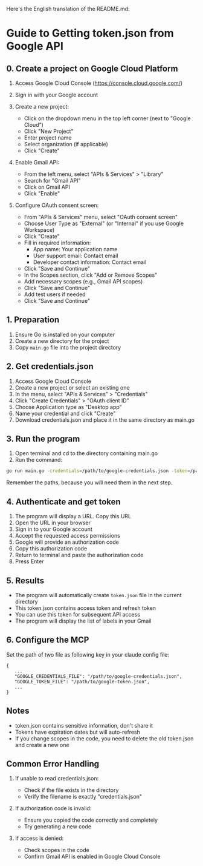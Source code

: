 Here's the English translation of the README.md:

# Guide to Getting token.json from Google API

## 0. Create a project on Google Cloud Platform

1. Access Google Cloud Console (https://console.cloud.google.com/)
2. Sign in with your Google account
3. Create a new project:
   - Click on the dropdown menu in the top left corner (next to "Google Cloud")
   - Click "New Project"
   - Enter project name
   - Select organization (if applicable)
   - Click "Create"

4. Enable Gmail API:
   - From the left menu, select "APIs & Services" > "Library"
   - Search for "Gmail API"
   - Click on Gmail API
   - Click "Enable"

5. Configure OAuth consent screen:
   - From "APIs & Services" menu, select "OAuth consent screen"
   - Choose User Type as "External" (or "Internal" if you use Google Workspace)
   - Click "Create"
   - Fill in required information:
     + App name: Your application name
     + User support email: Contact email
     + Developer contact information: Contact email
   - Click "Save and Continue"
   - In the Scopes section, click "Add or Remove Scopes"
   - Add necessary scopes (e.g., Gmail API scopes)
   - Click "Save and Continue"
   - Add test users if needed
   - Click "Save and Continue"

## 1. Preparation

1. Ensure Go is installed on your computer
2. Create a new directory for the project
3. Copy `main.go` file into the project directory

## 2. Get credentials.json

1. Access Google Cloud Console
2. Create a new project or select an existing one
3. In the menu, select "APIs & Services" > "Credentials"
4. Click "Create Credentials" > "OAuth client ID"
5. Choose Application type as "Desktop app"
6. Name your credential and click "Create"
7. Download credentials.json and place it in the same directory as main.go

## 3. Run the program

1. Open terminal and cd to the directory containing main.go
2. Run the command:
```bash
go run main.go -credentials=/path/to/google-credentials.json -token=/path/to/google-token.json
```

Remember the paths, because you will need them in the next step.

## 4. Authenticate and get token

1. The program will display a URL. Copy this URL
2. Open the URL in your browser
3. Sign in to your Google account
4. Accept the requested access permissions
5. Google will provide an authorization code
6. Copy this authorization code
7. Return to terminal and paste the authorization code
8. Press Enter

## 5. Results

- The program will automatically create `token.json` file in the current directory
- This token.json contains access token and refresh token
- You can use this token for subsequent API access
- The program will display the list of labels in your Gmail

## 6. Configure the MCP

Set the path of two file as following key in your claude config file:

```
{
   ...
   "GOOGLE_CREDENTIALS_FILE": "/path/to/google-credentials.json",
   "GOOGLE_TOKEN_FILE": "/path/to/google-token.json",
   ...
}
```

## Notes

- token.json contains sensitive information, don't share it
- Tokens have expiration dates but will auto-refresh
- If you change scopes in the code, you need to delete the old token.json and create a new one

## Common Error Handling

1. If unable to read credentials.json:
   - Check if the file exists in the directory
   - Verify the filename is exactly "credentials.json"

2. If authorization code is invalid:
   - Ensure you copied the code correctly and completely
   - Try generating a new code

3. If access is denied:
   - Check scopes in the code
   - Confirm Gmail API is enabled in Google Cloud Console
